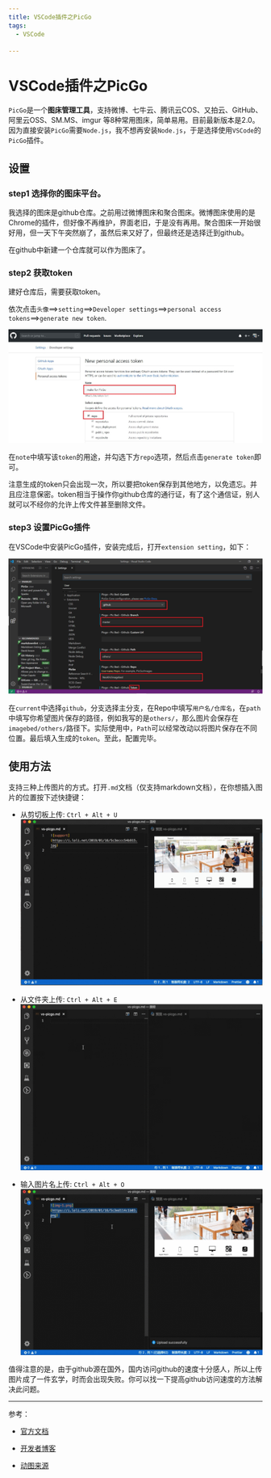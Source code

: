 ```yaml
---
title: VSCode插件之PicGo
tags:
  - VSCode

---
```




# VSCode插件之PicGo



`PicGo`是一个**图床管理工具**，支持微博、七牛云、腾讯云COS、又拍云、GitHub、阿里云OSS、SM.MS、imgur 等8种常用图床，简单易用。目前最新版本是2.0。因为直接安装`PicGo`需要`Node.js`，我不想再安装`Node.js`，于是选择使用`VSCode`的`PicGo`插件。

## 设置

###  step1   选择你的图床平台。

我选择的图床是github仓库。之前用过微博图床和聚合图床。微博图床使用的是Chrome的插件，但好像不再维护，界面老旧，于是没有再用。聚合图床一开始很好用，但一天下午突然崩了，虽然后来又好了，但最终还是选择迁到github。

在github中新建一个仓库就可以作为图床了。

### step2  获取token

建好仓库后，需要获取token。

依次点击`头像`==>`setting`==>`Developer settings`==>`personal access tokens`==>`generate new token`.

![20200302001.JPG](https://raw.githubusercontent.com/NeoKH/imagebed/master/blogs/20200302001.JPG)

在`note`中填写该`token`的用途，并勾选下方`repo`选项，然后点击`generate token`即可。

注意生成的token只会出现一次，所以要把token保存到其他地方，以免遗忘。并且应注意保密。token相当于操作你github仓库的通行证，有了这个通信证，别人就可以不经你的允许上传文件甚至删除文件。

### step3  设置PicGo插件

在VSCode中安装PicGo插件，安装完成后，打开`extension setting`，如下：

![20200302002.jpg](https://raw.githubusercontent.com/NeoKH/imagebed/master/blogs/20200302002.jpg)

在`current`中选择`github`，分支选择主分支，在Repo中填写`用户名/仓库名`，在`path`中填写你希望图片保存的路径，例如我写的是`others/`，那么图片会保存在`imagebed/others/`路径下。实际使用中，`Path`可以经常改动以将图片保存在不同位置。最后填入生成的`token`。至此，配置完毕。



## 使用方法

支持三种上传图片的方式。打开`.md`文档（仅支持markdown文档），在你想插入图片的位置按下述快捷键：

- 从剪切板上传: `Ctrl + Alt + U`
  <img src="https://raw.githubusercontent.com/NeoKH/imagebed/master/blogs/20200302003.gif" style="zoom:50%;" />

- 从文件夹上传: `Ctrl + Alt + E`
  <img src="https://raw.githubusercontent.com/NeoKH/imagebed/master/blogs/20200302004.gif" style="zoom:50%;" />

- 输入图片名上传: `Ctrl + Alt + O`
  <img src="https://raw.githubusercontent.com/NeoKH/imagebed/master/blogs/20200302005.gif" style="zoom:50%;" />


值得注意的是，由于github源在国外，国内访问github的速度十分感人，所以上传图片成了一件玄学，时而会出现失败。你可以找一下提高github访问速度的方法解决此问题。

---
参考：

- [官方文档](https://picgo.github.io/PicGo-Doc/zh/guide/)

- [开发者博客](https://sspai.com/post/52527)

- [动图来源](https://wangdaodao.com/20190208/vscode-picgo.html)

  



